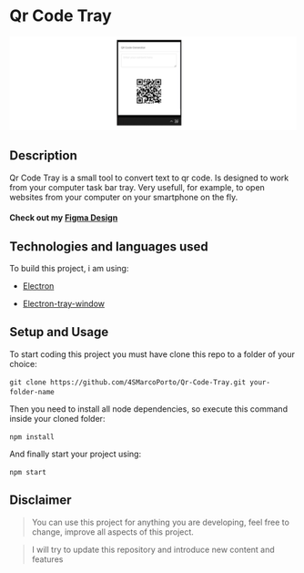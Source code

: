 # Qr Code Tray

![Main ScreenShot](/README.assets/screenshot.png)



## Description

Qr Code Tray is a small tool to convert text to qr code. Is designed to work from your computer task bar tray. Very usefull, for example, to open websites from your computer on your smartphone on the fly.

#### Check out my [Figma Design](https://www.figma.com/file/xULeHVzJzLYLek3QFFqeH2/QrCodeTool-Tray---Github-Linked?node-id=0%3A1)


## Technologies and languages used

To build this project, i am using:

* [Electron](https://github.com/electron/electron)

* [Electron-tray-window](https://github.com/sfatihk/electron-tray-window)


## Setup and Usage

To start coding this project you must have clone this repo to a folder of your choice:

``` git clone https://github.com/4SMarcoPorto/Qr-Code-Tray.git your-folder-name ```

Then you need to install all node dependencies, so execute this command inside your cloned folder:

``` npm install ```

And finally start your project using:

``` npm start ```


## Disclaimer

>You can use this project for anything you are developing, feel free to change, improve all aspects of this project.

>I will try to update this repository and introduce new content and features